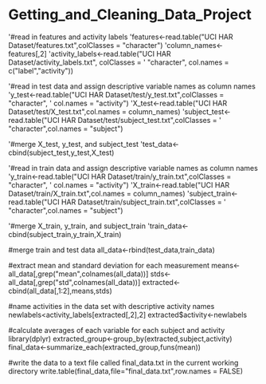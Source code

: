 # Getting_and_Cleaning_Data_Project
'#read in features and activity labels
'features<-read.table("UCI HAR Dataset/features.txt",colClasses = "character")
'column_names<-features[,2]
'activity_labels<-read.table("UCI HAR Dataset/activity_labels.txt", colClasses = 
'                              "character", col.names = c("label","activity"))

'#read in test data and assign descriptive variable names as column names
'y_test<-read.table("UCI HAR Dataset/test/y_test.txt",colClasses = "character",
'          col.names = "activity")
'X_test<-read.table("UCI HAR Dataset/test/X_test.txt",col.names = column_names)
'subject_test<-read.table("UCI HAR Dataset/test/subject_test.txt",colClasses = 
'          "character",col.names = "subject")

'#merge X_test, y_test, and subject_test
'test_data<-cbind(subject_test,y_test,X_test)

'#read in train data and assign descriptive variable names as column names
'y_train<-read.table("UCI HAR Dataset/train/y_train.txt",colClasses = "character",
'                   col.names = "activity")
'X_train<-read.table("UCI HAR Dataset/train/X_train.txt",col.names = column_names)
'subject_train<-read.table("UCI HAR Dataset/train/subject_train.txt",colClasses = 
'                           "character",col.names = "subject")

'#merge X_train, y_train, and subject_train
'train_data<-cbind(subject_train,y_train,X_train)

#merge train and test data
all_data<-rbind(test_data,train_data)

#extract mean and standard deviation for each measurement
means<-all_data[,grep("mean",colnames(all_data))]
stds<-all_data[,grep("std",colnames(all_data))]
extracted<-cbind(all_data[,1:2],means,stds)

#name activities in the data set with descriptive activity names
newlabels<activity_labels[extracted[,2],2]
extracted$activity<-newlabels

#calculate averages of each variable for each subject and activity
library(dplyr)
extracted_group<-group_by(extracted,subject,activity)
final_data<-summarize_each(extracted_group,funs(mean))

#write the data to a text file called final_data.txt in the current working directory
write.table(final_data,file="final_data.txt",row.names = FALSE)
